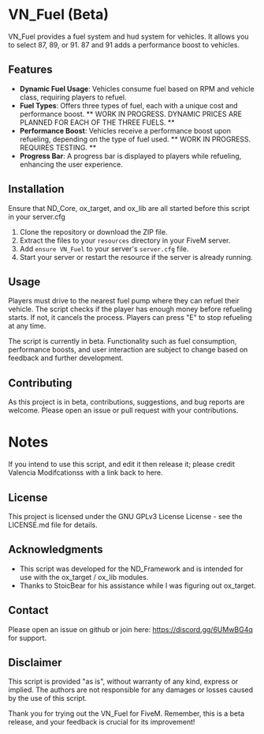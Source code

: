 # VN_Fuel (Beta)

VN_Fuel provides a fuel system and hud system for vehicles. It allows you to select 87, 89, or 91. 87 and 91 adds a performance boost to vehicles.

## Features

- **Dynamic Fuel Usage**: Vehicles consume fuel based on RPM and vehicle class, requiring players to refuel.
- **Fuel Types**: Offers three types of fuel, each with a unique cost and performance boost. ** WORK IN PROGRESS. DYNAMIC PRICES ARE PLANNED FOR EACH OF THE THREE FUELS. **
- **Performance Boost**: Vehicles receive a performance boost upon refueling, depending on the type of fuel used. ** WORK IN PROGRESS. REQUIRES TESTING. **
- **Progress Bar**: A progress bar is displayed to players while refueling, enhancing the user experience.

## Installation

Ensure that ND_Core, ox_target, and ox_lib are all started before this script in your server.cfg

1. Clone the repository or download the ZIP file.
2. Extract the files to your `resources` directory in your FiveM server.
3. Add `ensure VN_Fuel` to your server's `server.cfg` file.
4. Start your server or restart the resource if the server is already running.

## Usage

Players must drive to the nearest fuel pump where they can refuel their vehicle. The script checks if the player has enough money before refueling starts. If not, it cancels the process. Players can press "E" to stop refueling at any time.

The script is currently in beta. Functionality such as fuel consumption, performance boosts, and user interaction are subject to change based on feedback and further development.

## Contributing

As this project is in beta, contributions, suggestions, and bug reports are welcome. Please open an issue or pull request with your contributions.

# Notes

If you intend to use this script, and edit it then release it; please credit Valencia Modifcationss with a link back to here.

## License

This project is licensed under the GNU GPLv3 License License - see the LICENSE.md file for details.

## Acknowledgments

- This script was developed for the ND_Framework and is intended for use with the ox_target / ox_lib modules.
- Thanks to StoicBear for his assistance while I was figuring out ox_target.

## Contact

Please open an issue on github or join here: https://discord.gg/6UMwBG4q for support.

## Disclaimer

This script is provided "as is", without warranty of any kind, express or implied. The authors are not responsible for any damages or losses caused by the use of this script.

Thank you for trying out the VN_Fuel for FiveM. Remember, this is a beta release, and your feedback is crucial for its improvement!